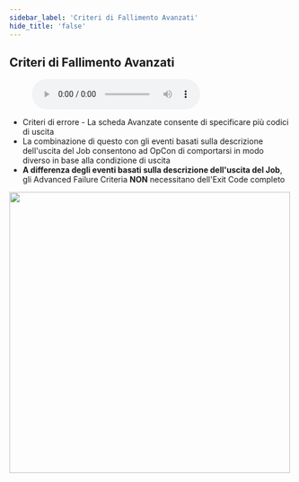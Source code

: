 ```yaml
---
sidebar_label: 'Criteri di Fallimento Avanzati'
hide_title: 'false'
---
```


## Criteri di Fallimento Avanzati

<figure>
    <audio
        controls
        src="audiobasic/AdvancedFailureCriteria.mp3">
            Your browser does not support the
            <code>audio</code> element.
    </audio>
</figure>

* Criteri di errore - La scheda Avanzate consente di specificare più codici di uscita
* La combinazione di questo con gli eventi basati sulla descrizione dell'uscita del Job consentono ad OpCon di comportarsi in modo diverso in base alla condizione di uscita
* **A differenza degli eventi basati sulla descrizione dell'uscita del Job**, gli Advanced Failure Criteria **NON** necessitano dell'Exit Code completo

<a href="imgbasic/356.png" target="_blank"><img src="imgbasic/356.png" width="500"></img></a>